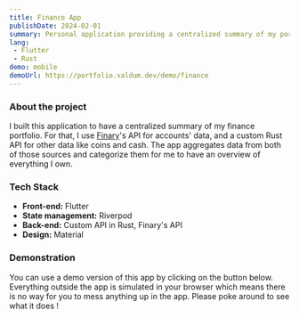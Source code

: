 ```yaml
---
title: Finance App
publishDate: 2024-02-01
summary: Personal application providing a centralized summary of my portfolio
lang: 
 - Flutter
 - Rust
demo: mobile
demoUrl: https://portfolio.valdum.dev/demo/finance
---
```


### About the project

I built this application to have a centralized summary of my finance portfolio. For that, I use [Finary](https://finary.com)'s API for accounts' data, and a custom Rust API for other data like coins and cash. The app aggregates data from both of those sources and categorize them for me to have an overview of everything I own.

### Tech Stack

- **Front-end:** Flutter
- **State management:** Riverpod
- **Back-end:** Custom API in Rust, Finary's API
- **Design:** Material

### Demonstration

You can use a demo version of this app by clicking on the button below. Everything outside the app is simulated in your browser which means there is no way for you to mess anything up in the app. Please poke around to see what it does !